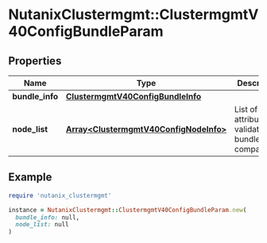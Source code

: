 # NutanixClustermgmt::ClustermgmtV40ConfigBundleParam

## Properties

| Name | Type | Description | Notes |
| ---- | ---- | ----------- | ----- |
| **bundle_info** | [**ClustermgmtV40ConfigBundleInfo**](ClustermgmtV40ConfigBundleInfo.md) |  |  |
| **node_list** | [**Array&lt;ClustermgmtV40ConfigNodeInfo&gt;**](ClustermgmtV40ConfigNodeInfo.md) | List of node attributes for validating bundle compatibility. |  |

## Example

```ruby
require 'nutanix_clustermgmt'

instance = NutanixClustermgmt::ClustermgmtV40ConfigBundleParam.new(
  bundle_info: null,
  node_list: null
)
```

